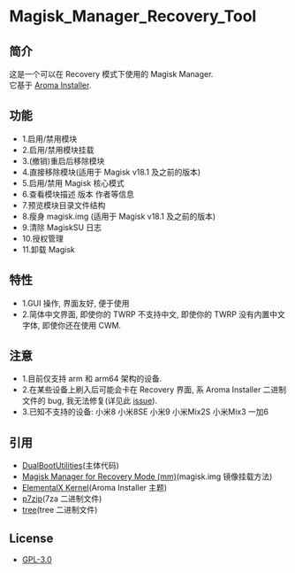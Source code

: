 # Magisk_Manager_Recovery_Tool

## 简介
这是一个可以在 Recovery 模式下使用的 Magisk Manager.<br>
它基于 <a href="https://github.com/amarullz/AROMA-Installer">Aroma Installer</a>.<br>

## 功能
- 1.启用/禁用模块
- 2.启用/禁用模块挂载
- 3.(撤销)重启后移除模块
- 4.直接移除模块(适用于 Magisk v18.1 及之前的版本)
- 5.启用/禁用 Magisk 核心模式
- 6.查看模块描述 版本 作者等信息
- 7.预览模块目录文件结构
- 8.瘦身 magisk.img (适用于 Magisk v18.1 及之前的版本)
- 9.清除 MagiskSU 日志
- 10.授权管理
- 11.卸载 Magisk

## 特性
- 1.GUI 操作, 界面友好, 便于使用<br>
- 2.简体中文界面, 即使你的 TWRP 不支持中文, 即使你的 TWRP 没有内置中文字体, 即使你还在使用 CWM.

## 注意
- 1.目前仅支持 arm 和 arm64 架构的设备.<br>
- 2.在某些设备上刷入后可能会卡在 Recovery 界面, 系 Aroma Installer 二进制文件的 bug, 我无法修复(详见此 <a href="https://github.com/amarullz/AROMA-Installer/issues/38">issue</a>).<br>
- 3.已知不支持的设备: 小米8 小米8SE 小米9 小米Mix2S 小米Mix3 一加6

## 引用
- <a href="https://github.com/chenxiaolong/DualBootPatcher/tree/master/utilities">DualBootUtilities</a>(主体代码)<br>
- <a href="https://forum.xda-developers.com/apps/magisk/module-tool-magisk-manager-recovery-mode-t3693165">Magisk Manager for Recovery Mode (mm)</a>(magisk.img 镜像挂载方法)<br>
- <a href="https://elementalx.org/devices/">ElementalX Kernel</a>(Aroma Installer 主题)<br>
- <a href="https://sourceforge.net/projects/p7zip/files/p7zip/16.02/">p7zip</a>(7za 二进制文件)<br>
- <a href="http://mama.indstate.edu/users/ice/tree/">tree</a>(tree 二进制文件)<br>

## License
- <a href="https://github.com/Pzqqt/Magisk_Manager_Recovery_Tool/blob/master/LICENSE">GPL-3.0</a>
